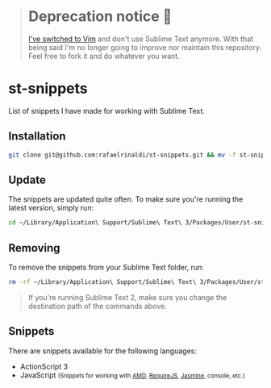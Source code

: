 > # Deprecation notice :rotating_light:
> [I've switched to Vim](https://github.com/rafaelrinaldi/vimfiles) and don't use Sublime Text anymore. With that being said I'm no longer going to improve nor maintain this repository. Feel free to fork it and do whatever you want.

# st-snippets

List of snippets I have made for working with Sublime Text.

## Installation

```sh
git clone git@github.com:rafaelrinaldi/st-snippets.git && mv -f st-snippets ~/Library/Application\ Support/Sublime\ Text\ 3/Packages/User/st-snippets
```

## Update

The snippets are updated quite often. To make sure you're running the latest version, simply run:

```sh
cd ~/Library/Application\ Support/Sublime\ Text\ 3/Packages/User/st-snippets && git pull
```

## Removing

To remove the snippets from your Sublime Text folder, run:

```sh
rm -rf ~/Library/Application\ Support/Sublime\ Text\ 3/Packages/User/st-snippets
```

> If you're running Sublime Text 2, make sure you change the destination path of the commands above.

## Snippets

There are snippets available for the following languages:

* ActionScript 3
* JavaScript <small>(Snippets for working with [AMD][amd], [RequireJS][rjs], [Jasmine][jasmine], console, etc.)</small>

[amd]: https://github.com/amdjs/amdjs-api/wiki/AMD
[rjs]: https://github.com/jrburke/requirejs
[jasmine]: https://github.com/pivotal/jasmine
